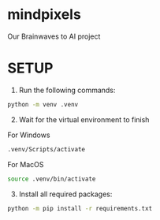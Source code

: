 # mindpixels
Our Brainwaves to AI project

# SETUP 

1. Run the following commands:

```bash
python -m venv .venv
```

2. Wait for the virtual environment to finish


For Windows
```bash
.venv/Scripts/activate
```

For MacOS
```bash
source .venv/bin/activate
```

3. Install all required packages:

```bash
python -m pip install -r requirements.txt
```



